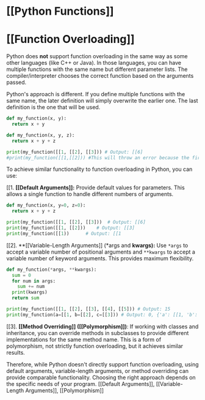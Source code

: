 # [[Python Functions]]
# [[Function Overloading]] 
Python does **not** support function overloading in the same way as some other languages (like C++ or Java).  In those languages, you can have multiple functions with the same name but different parameter lists.  The compiler/interpreter chooses the correct function based on the arguments passed.

Python's approach is different.  If you define multiple functions with the same name, the later definition will simply overwrite the earlier one.  The last definition is the one that will be used.

```python
def my_function(x, y):
  return x + y

def my_function(x, y, z):
  return x + y + z

print(my_function([[1, [[2], [[3])) # Output: [[6]
#print(my_function([[1,[[2])) #This will throw an error because the first definition is overwritten.
```

To achieve similar functionality to function overloading in Python, you can use:

[[1. **[[Default Arguments]]:**  Provide default values for parameters. This allows a single function to handle different numbers of arguments.

```python
def my_function(x, y=0, z=0):
  return x + y + z

print(my_function([[1, [[2], [[3]))  # Output: [[6]
print(my_function([[1, [[2]))    # Output: [[3]
print(my_function([[1))      # Output: [[1
```

[[2]. **[[Variable-Length Arguments]] (*args and **kwargs):** Use `*args` to accept a variable number of positional arguments and `**kwargs` to accept a variable number of keyword arguments. This provides maximum flexibility.

```python
def my_function(*args, **kwargs):
  sum = 0
  for num in args:
    sum += num
  print(kwargs)
  return sum

print(my_function([[1, [[2], [[3], [[4], [[5])) # Output: 15
print(my_function(a=[[1, b=[[2], c=[[3])) # Output: 0, {'a': [[1, 'b': [[2], 'c': [[3]}

```

[[3]. **[[Method Overriding]] ([[Polymorphism]])**: If working with classes and inheritance, you can override methods in subclasses to provide different implementations for the same method name. This is a form of polymorphism, not strictly function overloading, but it achieves similar results.


Therefore, while Python doesn't directly support function overloading, using default arguments, variable-length arguments, or method overriding can provide comparable functionality.  Choosing the right approach depends on the specific needs of your program. [[Default Arguments]], [[Variable-Length Arguments]], [[Polymorphism]]
